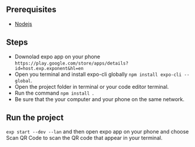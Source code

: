 ## Prerequisites
- [Nodejs](https://www.nodejs.org)

## Steps
- Downolad expo app on your phone ```https://play.google.com/store/apps/details?id=host.exp.exponent&hl=en```
- Open you terminal and install expo-cli globally ```npm install expo-cli --global```.
- Open the project folder in terminal or your code editor terminal.
- Run the command ```npm install ```.
- Be sure that the your computer and your phone on the same network.

## Run the project
```exp start --dev --lan``` and then open expo app on your phone and choose Scan QR Code to scan the QR code that appear in your terminal.
